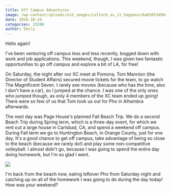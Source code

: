 ```yaml
---
title: Off Campus Adventures
image: /wp-content/uploads/old_images/caltech_as_it_happens/6a0105349b8251970b01b7c8a1f61c970b.jpg
date: 2016-10-24
categories: 23200
author: Emily
---
```



Hello again!

I've been venturing off campus less and less recently, bogged down with work and job applications. This weekend, though, I was given two fantastic opportunities to go off campus and explore a bit of LA, for free!

On Saturday, the night after our XC meet at Pomona, Tom Mannion (the Director of Student Affairs) secured movie tickets for the team, to go watch The Magnificent Seven. I rarely see movies (because who has the time, also I don't have a car), so I jumped at the chance. I was one of the only ones who jumped though, as only 4 members of the XC team ended up going! There were so few of us that Tom took us out for Pho in Alhambra afterwards.

The next day was Page House's planned Fall Beach Trip. We do a second Beach Trip during Spring term, which is a three-day event, for which we rent out a large house in Carlsbad, CA, and spend a weekend off campus. During Fall term we go to Huntington Beach, in Orange County, just for one day. It's a good chance to get off campus, take advantage of being so close to the beach (because we rarely do!) and play some non-competitive volleyball. I almost didn't go, because I was going to spend the entire day doing homework, but I'm so glad I went.


![](/old_images/caltech_as_it_happens/6a0105349b8251970b01b7c8a1f625970b.jpg)

I'm back from the beach now, eating leftover Pho from Saturday night and catching up on all of the homework I was going to do during the day today! How was your weekend?
